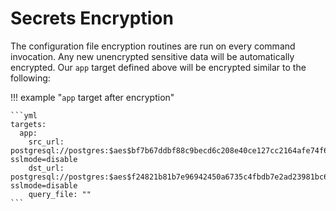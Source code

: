 # Secrets Encryption

The configuration file encryption routines are run on every command invocation. Any new unencrypted sensitive data will be automatically encrypted. Our `app` target defined above will be encrypted similar to the following:

!!! example "`app` target after encryption"

    ```yml  
    targets:
      app:
        src_url: postgresql://postgres:$aes$bf7b67ddbf88c9becd6c208e40ce127cc2164afe74f6c7347a6bce367e1a582b09ff88c6@localhost:15432/app?sslmode=disable
        dst_url: postgresql://postgres:$aes$f24821b81b7e96942450a6735c4fbdb7e2ad23981bc61be7d3a0280679e0411eae512bd7@localhost:15432/app_snap?sslmode=disable
        query_file: ""
    ```